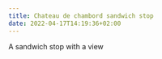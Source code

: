 ```yaml
---
title: Chateau de chambord sandwich stop
date: 2022-04-17T14:19:36+02:00
---
```

A sandwich stop with a view 
